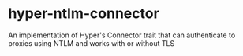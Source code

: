 # hyper-ntlm-connector
An implementation of Hyper's Connector trait that can authenticate to proxies using NTLM and works with or without TLS

